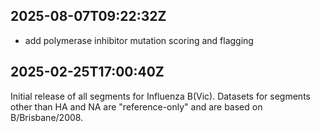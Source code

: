 ## 2025-08-07T09:22:32Z

- add polymerase inhibitor mutation scoring and flagging

## 2025-02-25T17:00:40Z

Initial release of all segments for Influenza B(Vic). Datasets for segments other than HA and NA are "reference-only" and are based on B/Brisbane/2008.
